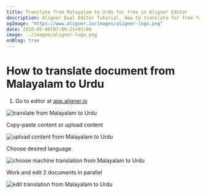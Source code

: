 ```yaml
---
title: Translate from Malayalam to Urdu for free in Aligner Editor
description: Aligner Dual Editor Tutorial. How to translate for free from Malayalam to Urdu. Aligner is multilingual document management platform. 
ogImage: "https://www.aligner.io/images/aligner-logo.png"
date: 2020-05-06T07:09:21+03:00
image: ../images/aligner-logo.png
onBlog: true
---
```


# How to translate document from Malayalam to Urdu

1. Go to editor at [app.aligner.io](https://app.aligner.io "Aligner App web page")

![translate from Malayalam to Urdu](../aligner-blank-editor.png "translate from Malayalam to Urdu")

Copy-paste content or upload content

![upload content from Malayalam to Urdu](../aligner-uploaded-document.png "upload content from Malayalam to Urdu")

Choose desired language

![choose machine translation from Malayalam to Urdu](../aligner-language-dropdown.png "choose machine translation from Malayalam to Urdu")

Work and edit 2 documents in parallel

![edit translation from Malayalam to Urdu](../aligner-double-sitded-editor.png "edit translation from Malayalam to Urdu")

